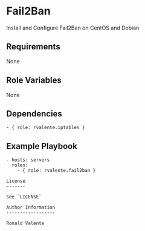 Fail2Ban
========

Install and Configure Fail2Ban on CentOS and Debian

Requirements
------------

None

Role Variables
--------------

None

Dependencies
------------

```
- { role: rvalente.iptables }
```

Example Playbook
----------------

```
- hosts: servers
  roles:
    - { role: rvalente.fail2ban }

License
-------

See `LICENSE`

Author Information
------------------

Ronald Valente
